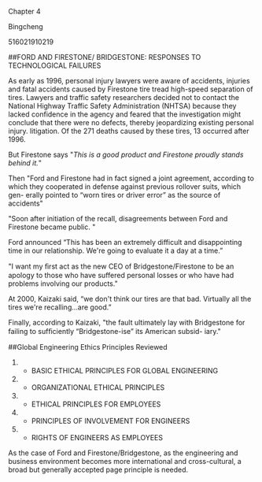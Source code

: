 Chapter 4

Bingcheng

516021910219

##FORD AND FlRESTONE/ BRIDGESTONE: RESPONSES TO TECHNOLOGICAL FAILURES



As early as 1996, personal injury lawyers were aware of accidents, injuries and fatal accidents caused by Firestone tire tread high-speed separation of tires. Lawyers and traffic safety researchers decided not to contact the National Highway Traffic Safety Administration (NHTSA) because they lacked confidence in the agency and feared that the investigation might conclude that there were no defects, thereby jeopardizing existing personal injury. litigation. Of the 271 deaths caused by these tires, 13 occurred after 1996. 

But Firestone says "*This is a good product and Firestone proudly stands behind it.*"

Then "Ford and Firestone had in fact signed a joint agreement, according to which they cooperated in defense against previous rollover suits, which gen- erally pointed to “worn tires or driver error” as the source of accidents"

"Soon after initiation of the recall, disagreements between Ford and Firestone became public. "

Ford announced “This has been an extremely difficult and disappointing time in our relationship. We're going to evaluate it a day at a time.” 

"I want my ﬁrst act as the new CEO of Bridgestone/Firestone to be an apology to those who have suffered personal losses or who have had problems involving our products."

At 2000, Kaizaki said, “we don't think our tires are that bad. Virtually all the tires we're recalling...are good.”

Finally,  according to Kaizaki, "the fault ultimately lay with Bridgestone for failing to sufﬁciently “Bridgestone-ise” its American subsid- iary."

##Global Engineering Ethics Principles Reviewed

1. - BASIC ETHICAL PRINCIPLES FOR GLOBAL ENGINEERING
2. - ORGANIZATIONAL ETHICAL PRINCIPLES
3. -  ETHICAL PRINCIPLES FOR EMPLOYEES
4. - PRINCIPLES OF INVOLVEMENT FOR ENGINEERS
5. - RIGHTS OF ENGINEERS AS EMPLOYEES

As the case of Ford and Firestone/Bridgestone, as the engineering and business environment becomes more international and cross-cultural, a broad but generally accepted page principle is needed.
